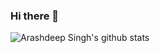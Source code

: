 ### Hi there 👋

![Arashdeep Singh's github stats](https://github-readme-stats.vercel.app/api?username=adsazad&show_icons=true&hide_border=true)

<!--
**adsazad/adsazad** is a ✨ _special_ ✨ repository because its `README.md` (this file) appears on your GitHub profile.

Here are some ideas to get you started:

- 🔭 I’m currently working on ...
- 🌱 I’m currently learning ...
- 👯 I’m looking to collaborate on ...
- 🤔 I’m looking for help with ...
- 💬 Ask me about ...
- 📫 How to reach me: ...
- 😄 Pronouns: ...
- ⚡ Fun fact: ...
-->
